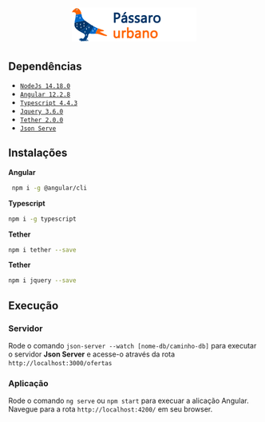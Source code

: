 <h1 align=center>
  <img src="https://github.com/BrunaSuelen/aceleracao-angular/blob/main/_projetos/app2_passaroUrbano/src/assets/logo.png"/>
</h1>

## Dependências
- [`NodeJs 14.18.0`](https://nodejs.org/en/download/)
- [`Angular 12.2.8`](https://angular.io/docs)
- [`Typescript 4.4.3`](https://www.typescriptlang.org/)
- [`Jquery 3.6.0`](https://jquery.com/)
- [`Tether 2.0.0`](https://tether.to/)
- [`Json Serve`](https://github.com/typicode/json-server)

## Instalações

**Angular**
```bash 
 npm i -g @angular/cli
```

**Typescript**
```bash
npm i -g typescript 
```

**Tether**
```bash
npm i tether --save 
```

**Tether**
```bash
npm i jquery --save
```

## Execução

### Servidor
Rode o comando `json-server --watch [nome-db/caminho-db]` para executar o servidor **Json Server** e acesse-o através da rota `http://localhost:3000/ofertas`

### Aplicação
Rode o comando `ng serve` ou `npm start` para execuar a alicação Angular. Navegue para a rota `http://localhost:4200/` em seu browser.
